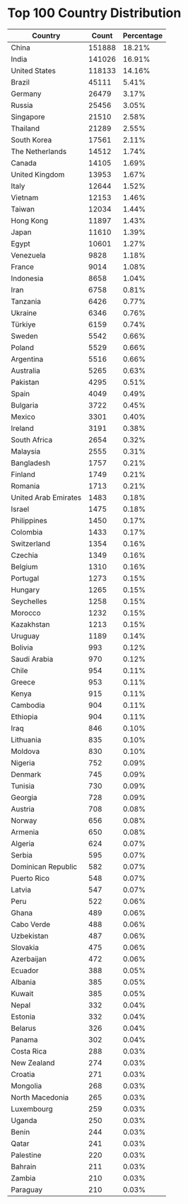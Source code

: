 # Top 100 Country Distribution
| Country | Count | Percentage |
|----|----|----|
| China | 151888 | 18.21% |
| India | 141026 | 16.91% |
| United States | 118133 | 14.16% |
| Brazil | 45111 | 5.41% |
| Germany | 26479 | 3.17% |
| Russia | 25456 | 3.05% |
| Singapore | 21510 | 2.58% |
| Thailand | 21289 | 2.55% |
| South Korea | 17561 | 2.11% |
| The Netherlands | 14512 | 1.74% |
| Canada | 14105 | 1.69% |
| United Kingdom | 13953 | 1.67% |
| Italy | 12644 | 1.52% |
| Vietnam | 12153 | 1.46% |
| Taiwan | 12034 | 1.44% |
| Hong Kong | 11897 | 1.43% |
| Japan | 11610 | 1.39% |
| Egypt | 10601 | 1.27% |
| Venezuela | 9828 | 1.18% |
| France | 9014 | 1.08% |
| Indonesia | 8658 | 1.04% |
| Iran | 6758 | 0.81% |
| Tanzania | 6426 | 0.77% |
| Ukraine | 6346 | 0.76% |
| Türkiye | 6159 | 0.74% |
| Sweden | 5542 | 0.66% |
| Poland | 5529 | 0.66% |
| Argentina | 5516 | 0.66% |
| Australia | 5265 | 0.63% |
| Pakistan | 4295 | 0.51% |
| Spain | 4049 | 0.49% |
| Bulgaria | 3722 | 0.45% |
| Mexico | 3301 | 0.40% |
| Ireland | 3191 | 0.38% |
| South Africa | 2654 | 0.32% |
| Malaysia | 2555 | 0.31% |
| Bangladesh | 1757 | 0.21% |
| Finland | 1749 | 0.21% |
| Romania | 1713 | 0.21% |
| United Arab Emirates | 1483 | 0.18% |
| Israel | 1475 | 0.18% |
| Philippines | 1450 | 0.17% |
| Colombia | 1433 | 0.17% |
| Switzerland | 1354 | 0.16% |
| Czechia | 1349 | 0.16% |
| Belgium | 1310 | 0.16% |
| Portugal | 1273 | 0.15% |
| Hungary | 1265 | 0.15% |
| Seychelles | 1258 | 0.15% |
| Morocco | 1232 | 0.15% |
| Kazakhstan | 1213 | 0.15% |
| Uruguay | 1189 | 0.14% |
| Bolivia | 993 | 0.12% |
| Saudi Arabia | 970 | 0.12% |
| Chile | 954 | 0.11% |
| Greece | 953 | 0.11% |
| Kenya | 915 | 0.11% |
| Cambodia | 904 | 0.11% |
| Ethiopia | 904 | 0.11% |
| Iraq | 846 | 0.10% |
| Lithuania | 835 | 0.10% |
| Moldova | 830 | 0.10% |
| Nigeria | 752 | 0.09% |
| Denmark | 745 | 0.09% |
| Tunisia | 730 | 0.09% |
| Georgia | 728 | 0.09% |
| Austria | 708 | 0.08% |
| Norway | 656 | 0.08% |
| Armenia | 650 | 0.08% |
| Algeria | 624 | 0.07% |
| Serbia | 595 | 0.07% |
| Dominican Republic | 582 | 0.07% |
| Puerto Rico | 548 | 0.07% |
| Latvia | 547 | 0.07% |
| Peru | 522 | 0.06% |
| Ghana | 489 | 0.06% |
| Cabo Verde | 488 | 0.06% |
| Uzbekistan | 487 | 0.06% |
| Slovakia | 475 | 0.06% |
| Azerbaijan | 472 | 0.06% |
| Ecuador | 388 | 0.05% |
| Albania | 385 | 0.05% |
| Kuwait | 385 | 0.05% |
| Nepal | 332 | 0.04% |
| Estonia | 332 | 0.04% |
| Belarus | 326 | 0.04% |
| Panama | 302 | 0.04% |
| Costa Rica | 288 | 0.03% |
| New Zealand | 274 | 0.03% |
| Croatia | 271 | 0.03% |
| Mongolia | 268 | 0.03% |
| North Macedonia | 265 | 0.03% |
| Luxembourg | 259 | 0.03% |
| Uganda | 250 | 0.03% |
| Benin | 244 | 0.03% |
| Qatar | 241 | 0.03% |
| Palestine | 220 | 0.03% |
| Bahrain | 211 | 0.03% |
| Zambia | 210 | 0.03% |
| Paraguay | 210 | 0.03% |
